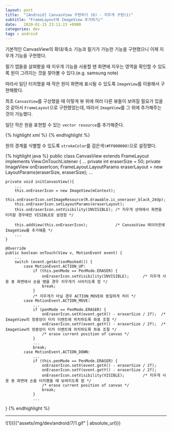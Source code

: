 ```yaml
---
layout: post
title:  "[Android] CanvasView 구현하기 (6) - 지우개 구현(1)"
subtitle: "FrameLayout에 ImageView 추가하기/"
date:   2020-01-15 23:11:23 +0900
categories: dev
tags : android
---
```


기본적인 CanvasView의 확대/축소 기능과 필기가 가능한 기능을 구현했으니 이제 지우개 기능을 구현했다.

필기 앱들을 살펴봤을 때 지우개 기능을 사용할 땐 화면에 지우는 영역을 확인할 수 있도록 원이 그려지는 것을 찾아볼 수 있다.(e.g. samsung note)

따라서 일단 터치했을 때 작은 원이 화면에 표시될 수 있도록 `ImageView`를 이용해서 구현해봤다. 

최초 `CanvasView`를 구상했을 때 이렇게 뷰 위에 여러 다른 뷰들이 보여질 필요가 있을 것 같아서 `FrameLayout`으로 구현했었는데, 따라서 `ImageView`를 그 위에 추가해주는 것이 가능했다.

일단 작은 원을 표현할 수 있는 `vector resource`를 추가해준다.

{% highlight xml %}
<vector xmlns:android="http://schemas.android.com/apk/res/android"
        android:width="24dp"
        android:height="24dp"
        android:viewportWidth="24.0"
        android:viewportHeight="24.0">
    <path
        android:fillColor="#FFFFFFFF"
        android:strokeColor="#FF000000"
        android:pathData="M12,2C6.48,2 2,6.48 2,12s4.48,10 10,10 10,-4.48 10,-10S17.52,2 12,2z"/>
</vector>
{% endhighlight %}

원의 경계를 식별할 수 있도록 `strokeColor`를 검은색`(#FF000000)`으로 설정했다.


{% highlight java %}
public class CanvasView extends FrameLayout implements View.OnTouchListener {
    ...
    private int eraserSize = 50;
    private ImageView onEraserIcon;
    FrameLayout.LayoutParams eraserLayout = new LayoutParams(eraserSize, eraserSize);
    ...

    private void initCanvasView(){
        ...
        this.onEraserIcon = new ImageView(mContext);
        this.onEraserIcon.setImageResource(R.drawable.ic_oneraser_black_24dp);
        this.onEraserIcon.setLayoutParams(eraserLayout);
        this.onEraserIcon.setVisibility(INVISIBLE); /* 지우개 상태에서 화면을 터치할 경우에만 VISIBLE로 설정함 */

        this.addView(this.onEraserIcon);            /* CanvasView 레이아웃에 ImageView를 추가해줌 */
        ...
    }
    
    @Override
    public boolean onTouch(View v, MotionEvent event) {
        ...
        switch (event.getActionMasked()) {
            case MotionEvent.ACTION_UP:
                if (this.penMode == PenMode.ERASER) {
                    onEraserIcon.setVisibility(INVISIBLE);      /* 지우개 사용 중 화면에서 손을 뗐을 경우 지우개가 사라지도록 함 */
                    break;
                }
                /* 지우개가 아닐 경우 ACTION_MOVE와 동일하게 처리 */
            case MotionEvent.ACTION_MOVE:
                ...
                if (penMode == PenMode.ERASER) {
                    onEraserIcon.setX(event.getX() - eraserSize / 2f);  /* ImageView의 정중앙이 터치 이벤트에 위치하도록 좌표 조절 */
                    onEraserIcon.setY(event.getY() - eraserSize / 2f);  /* ImageView의 정중앙이 터치 이벤트에 위치하도록 좌표 조절 */
                    /* erase current position of canvas */
                }
                ...
                break;
            case MotionEvent.ACTION_DOWN:
                ...
                if (this.penMode == PenMode.ERASER) {
                    onEraserIcon.setX(event.getX() - eraserSize / 2f);
                    onEraserIcon.setY(event.getY() - eraserSize / 2f);
                    onEraserIcon.setVisibility(VISIBLE);        /* 지우개 사용 중 화면에 손을 터치했을 때 보여지도록 함 */
                    /* erase current position of canvas */    
                    break;
                }
                ...
}
{% endhighlight %}

-------

![1]({{"assets/img/dev/android/7/1.gif" | absolute_url}})